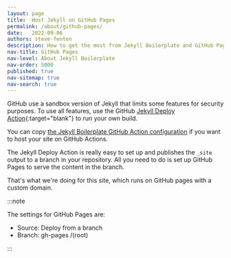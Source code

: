 ```yaml
---
layout: page
title:  Host Jekyll on GitHub Pages
permalink: /about/github-pages/
date:   2022-09-06
authors: steve-fenton
description: How to get the most from Jekyll Boilerplate and GitHub Pages.
nav-title: GitHub Pages
nav-level: About Jekyll Boilerplate
nav-order: 5000
published: true
nav-sitemap: true
nav-search: true
---
```


GitHub use a sandbox version of Jekyll that limits some features for security purposes. To use all features, use the GitHub [Jekyll Deploy Action](https://github.com/jeffreytse/jekyll-deploy-action){:target="blank"} to run your own build.

You can copy [the Jekyll Boilerplate GitHub Action configuration](https://github.com/Steve-Fenton/jekyll-boilerplate/tree/main/.github/workflows) if you want to host your site on GitHub Actions.

The Jekyll Deploy Action is really easy to set up and publishes the `_site` output to a branch in your repository. All you need to do is set up GitHub Pages to serve the content in the branch.

That's what we're doing for this site, which runs on GitHub pages with a custom domain.

:::note

The settings for GitHub Pages are:

- Source: Deploy from a branch
- Branch: gh-pages /(root)

:::